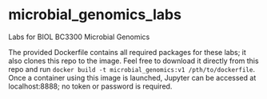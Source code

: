 # microbial_genomics_labs
Labs for BIOL BC3300 Microbial Genomics

The provided Dockerfile contains all required packages for these labs; it also clones this repo to the image. Feel free to download it directly from this repo and run `docker build -t microbial_genomics:v1 /pth/to/dockerfile`. Once a container using this image is launched, Jupyter can be accessed at localhost:8888; no token or password is required.
